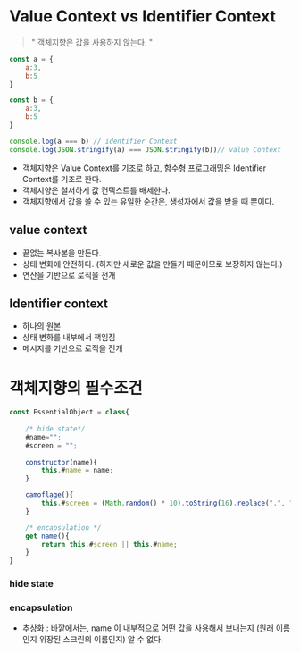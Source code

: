 # Value Context vs Identifier Context

> " 객체지향은 값을 사용하지 않는다. "

```javascript
const a = {
    a:3,
    b:5
}

const b = {
    a:3,
    b:5
}

console.log(a === b) // identifier Context
console.log(JSON.stringify(a) === JSON.stringify(b))// value Context
```

- 객체지향은 Value Context를 기조로 하고, 함수형 프로그래밍은 Identifier Context를 기조로 한다.
- 객체지향은 철저하게 값 컨텍스트를 배제한다. 
- 객체지향에서 값을 쓸 수 있는 유일한 순간은, 생성자에서 값을 받을 때 뿐이다.



## value context

- 끝없는 복사본을 만든다.
- 상태 변화에 안전하다. (하지만 새로운 값을 만들기 때문이므로 보장하지 않는다.)
- 연산을 기반으로 로직을 전개



## Identifier context

- 하나의 원본
- 상태 변화를 내부에서 책임짐
- 메시지를 기반으로 로직을 전개



# 객체지향의 필수조건

```javascript
const EssentialObject = class{
    
    /* hide state*/
    #name="";
    #screen = "";
    
    constructor(name){
        this.#name = name;        
    }

	camoflage(){
        this.#screen = (Math.random() * 10).toString(16).replace(".", "");
    }

	/* encapsulation */
	get name(){
        return this.#screen || this.#name;
    }
}
```

### hide state

### encapsulation

- 추상화 : 바깥에서는, name 이 내부적으로 어떤 값을 사용해서 보내는지 (원래 이름인지 위장된 스크린의 이름인지) 알 수 없다.

